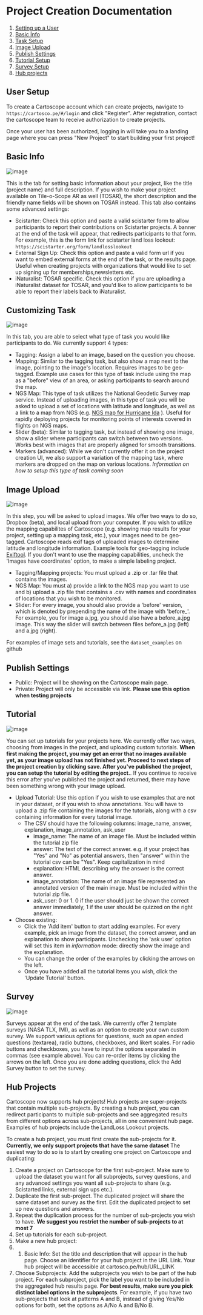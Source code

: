# Project Creation Documentation


1. [Setting up a User](#user-setup)
2. [Basic Info](#basic-info)
3. [Task Setup](#customizing-task)
4. [Image Upload](#image-upload)
5. [Publish Settings](#publish-settings)
6. [Tutorial Setup](#tutorial)
7. [Survey Setup](#survey)
8. [Hub projects](#hub-projects)

## User Setup

To create a Cartoscope account which can create projects, navigate to `https://cartosco.pe/#/login` and click "Register". After registration, contact the cartoscope team to receive authorization to create projects.

Once your user has been authorized, logging in will take you to a landing page where you can press "New Project" to start building your first project!

## Basic Info

![image](https://user-images.githubusercontent.com/14333910/161303884-b82ab7d9-dd52-44e4-ac30-d53fd8a127b3.png)

This is the tab for setting basic information about your project, like the title (project name) and full description. 
If you wish to make your project available on Tile-o-Scope AR as well (TOSAR), the short description and the friendly name fields will be shown on TOSAR instead. This tab also contains some advanced settings:

- Scistarter: Check this option and paste a valid scistarter form to allow participants to report their contributions on Scistarter projects. A banner at the end of the task will appear, that redirects participants to that form. For example, this is the form link for scistarter land loss lookout: `https://scistarter.org/form/landlosslookout`
- External Sign Up: Check this option and paste a valid form url if you want to embed external forms at the end of the task, or the results page. Useful when creating projects with organizations that would like to set up signing up for memberships,newsletters etc.
- iNaturalist: TOSAR specific. Check this option if you are uploading a iNaturalist dataset for TOSAR, and you'd like to allow participants to be able to report their labels back to iNaturalist.

## Customizing Task

![image](https://user-images.githubusercontent.com/14333910/161305889-2cae98aa-1c77-4968-9ec2-90ec38716457.png)

In this tab, you are able to select what type of task you would like participants to do. We currently support 4 types:

- Tagging: Assign a label to an image, based on the question you choose.
- Mapping: Similar to the tagging task, but also show a map next to the image, pointing to the image's location. Requires images to be geo-tagged. Example use cases for this type of task include using the map as a "before" view of an area, or asking participants to search around the map. 
- NGS Map: This type of task utilizes the National Geodetic Survey map service. Instead of uploading images, in this type of task you will be asked to upload a set of locations with latitude and longitude, as well as a link to a map from NGS (e.g. [NGS map for Hurricane Ida](https://storms.ngs.noaa.gov/storms/ida/index.html) ). Useful for rapidly deploying projects for monitoring points of interests covered in flights on NGS maps.
- Slider (beta): Similar to tagging task, but instead of showing one image, show a slider where participants can switch between two versions. Works best with images that are properly aligned for smooth transitions.
- Markers (advanced): While we don't currently offer it on the project creation UI, we also support a variation of the mapping task, where markers are dropped on the map on various locations. _Information on how to setup this type of task coming soon_

## Image Upload

![image](https://user-images.githubusercontent.com/14333910/161307874-59f1ca6f-1fe7-4e8e-867d-c754130d656b.png)

In this step, you will be asked to upload images. We offer two ways to do so, Dropbox (beta), and local upload from your computer. If you wish to utilize the mapping capabilites of Cartoscope (e.g. showing map results for your project, setting up a mapping task, etc.), your images need to be geo-tagged. Cartoscope reads exif tags of uploaded images to determine latitude and longitude information. Example tools for geo-tagging include [Exiftool](https://exiftool.org/). If you don't want to use the mapping capabilities, uncheck the 'Images have coordinates' option, to make a simple labeling project.

- Tagging/Mapping projects: You must upload a .zip or .tar file that contains the images. 
- NGS Map: You must a) provide a link to the NGS map you want to use and b) upload a .zip file that contains a .csv with names and coordinates of locations that you wish to be monitored.
- Slider: For every image, you should also provide a 'before' version, which is denoted by prepending the name of the image with 'before_'. For example, you for image a.jpg, you should also have a before_a.jpg image. This way the slider will switch between files before_a.jpg (left) and a.jpg (right). 

For examples of image sets and tutorials, see the `dataset_examples` on github

## Publish Settings

- Public: Project will be showing on the Cartoscope main page.
- Private: Project will only be accessible via link. **Please use this option when testing projects**

## Tutorial

![image](https://user-images.githubusercontent.com/14333910/161312145-babf54cb-aca2-4714-b25f-fecbde619e94.png)


You can set up tutorials for your projects here. We currently offer two ways, choosing from images in the project, and uploading custom tutorials. **When first making the project, you may get an error that no images available yet, as your image upload has not finished yet. Proceed to next steps of the project creation by clicking save. After you've published the project, you can setup the tutorial by editing the project.**. If you continue to receive this error after you've published the project and returned, there may have been something wrong with your image upload.

- Upload Tutorial: Use this option if you wish to use examples that are not in your dataset, or if you wish to show annotations. You will have to upload a .zip file containing the images for the tutorials, along with a csv containing information for every tutorial image.
    - The CSV should have the following columns: image_name, answer, explanation, image_annotation, ask_user
      - image_name: The name of an image file. Must be included within the tutorial zip file
      - answer: The text of the correct answer. e.g. if your project has "Yes" and "No" as potential answers, then "answer" within the tutorial csv can be "Yes". Keep capitalization in mind
      - explanation: HTML describing why the answer is the correct answer.
      - image_annotation: The name of an image file represented an annotated version of the main image. Must be included within the tutorial zip file.
      - ask_user: 0 or 1. 0 if the user should just be shown the correct answer immediately, 1 if the user should be quizzed on the right answer.
- Choose existing: 
  - Click the 'Add item' button to start adding examples. For every example, pick an image from the dataset, the correct answer, and an explanation to show participants. Unchecking the 'ask user' option will set this item in _information_ mode: directly show the image and the explanation.
  - You can change the order of the examples by clicking the arrows on the left.
  - Once you have added all the tutorial items you wish, click the 'Update Tutorial' button.

## Survey

![image](https://user-images.githubusercontent.com/14333910/161313549-9cf6a71c-8ba7-4889-a85d-9558594fe89e.png)

Surveys appear at the end of the task. We currently offer 2 template surveys (NASA TLX, IMI), as well as an option to create your own custom survey. We support various options for questions, such as open ended questions (textarea), radio buttons, checkboxes, and likert scales. For radio buttons and checkboxes, you have to input the options separated in commas (see example above). You can re-order items by clicking the arrows on the left. Once you are done adding questions, click the Add Survey button to set the survey.

## Hub Projects

Cartoscope now supports hub projects! Hub projects are super-projects that contain multiple sub-projects. By creating a hub project, you can redirect participants to multiple sub-projects and see aggregated results from different options across sub-projects, all in one convenient hub page. Examples of hub projects include the LandLoss Lookout projects.

To create a hub project, you must first create the sub-projects for it. **Currently, we only support projects that have the same dataset** The easiest way to do so is to start by creating one project on Cartoscope and duplicating:

1. Create a project on Cartoscope for the first sub-project. Make sure to upload the dataset you want for all subprojects, survey questions, and any advanced settings you want all sub-projects to share (e.g. Scistarted links, external sign ups etc.).
2. Duplicate the first sub-project. The duplicated project will share the same dataset and survey as the first. Edit the duplicated project to set up new questions and answers.
3. Repeat the duplication process for the number of sub-projects you wish to have. **We suggest you restrict the number of sub-projects to at most 7**
4. Set up tutorials for each sub-project.
5. Make a new hub project:
6. 1. Basic Info: Set the title and description that will appear in the hub page. Choose an identifier for your hub project in the URL Link. Your hub project will be accessible at cartosco.pe/hub/URL_LINK 
7. Choose Subprojects: Add the subprojects you wish to be part of the hub project. For each subproject, pick the label you want to be included in the aggregated hub results page. **For best results, make sure you pick distinct label options in the subprojects**. For example, if you have two sub-projects that look at patterns A and B, instead of giving Yes/No options for both, set the options as A/No A and B/No B. 
